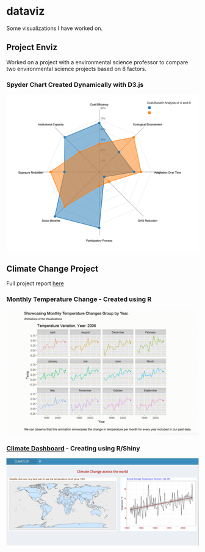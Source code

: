 # dataviz

Some visualizations I have worked on.

## Project Enviz 

Worked on a project with a environmental science professor to compare two environmental science projects based on 8 factors. 
### Spyder Chart Created Dynamically with D3.js

![Alt Text](spyder_chart.png)

## Climate Change Project

Full project report [here](https://info-248.web.app/climate_analysis.html)

### Monthly Temperature Change - Created using R

![Alt Text](climate_df.gif)

### [Climate Dashboard](https://adityanar.shinyapps.io/Maps/) - Creating using R/Shiny

![Alt Text](climate_dashboard.png)
